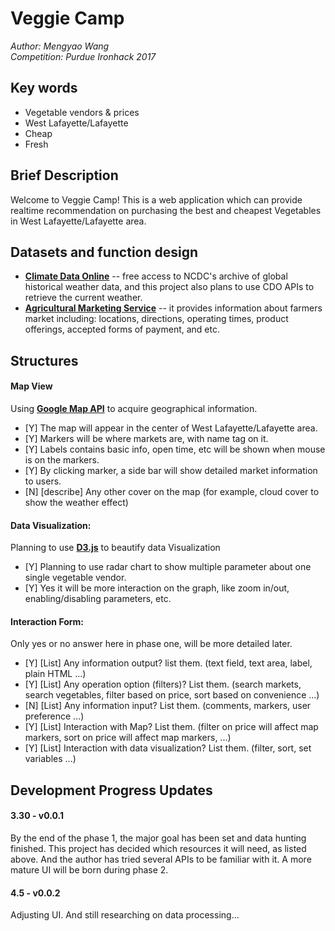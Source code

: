 # Veggie Camp
*Author: Mengyao Wang* <br>
*Competition: Purdue Ironhack 2017*
## Key words

* Vegetable vendors & prices
* West Lafayette/Lafayette
* Cheap
* Fresh

## Brief Description
Welcome to Veggie Camp! This is a web application which can provide realtime recommendation on purchasing the best and cheapest Vegetables in West Lafayette/Lafayette area.

## Datasets and function design
* **[Climate Data Online](https://www.ncdc.noaa.gov/cdo-web)** -- free access to NCDC's archive of global historical weather data, and this project also plans to use CDO APIs to retrieve the current weather. <br>
* **[Agricultural Marketing Service](https://search.ams.usda.gov/farmersmarkets/v1/svcdesc.html)** --  it provides information about farmers market including: locations, directions, operating times, product offerings, accepted forms of payment, and etc.<br>

## Structures

#### Map View
Using **[Google Map API](https://developers.google.com/maps/documentation/javascript/tutorial)** to acquire geographical information.
* [Y] The map will appear in the center of West Lafayette/Lafayette area.
* [Y] Markers will be where markets are, with name tag on it.
* [Y] Labels contains basic info, open time, etc will be shown when mouse is on the markers.
* [Y] By clicking marker, a side bar will show detailed market information to users.
* [N] [describe] Any other cover on the map (for example, cloud cover to show the weather effect)

#### Data Visualization:
Planning to use **[D3.js](http://d3js.org)** to beautify data Visualization<br>
* [Y] Planning to use radar chart to show multiple parameter about one single vegetable vendor.
* [Y] Yes it will be more interaction on the graph, like zoom in/out, enabling/disabling parameters, etc.

#### Interaction Form:

Only yes or no answer here in phase one, will be more detailed later.
* [Y] [List] Any information output? list them. (text field, text area, label, plain HTML ...)
* [Y] [List] Any operation option (filters)? List them. (search markets, search vegetables, filter based on price, sort based on convenience ...)
* [N] [List] Any information input? List them. (comments, markers, user preference ...)
* [Y] [List] Interaction with Map? List them. (filter on price will affect map markers, sort on price will affect map markers, ...)
* [Y] [List] Interaction with data visualization? List them. (filter, sort, set variables ...)

## Development Progress Updates
#### 3.30 - v0.0.1
By the end of the phase 1, the major goal has been set and data hunting finished. This project has decided which resources it will need, as listed above. And the author has tried several APIs to be familiar with it. A more mature UI will be born during phase 2.

#### 4.5 - v0.0.2
Adjusting UI. And still researching on data processing...
